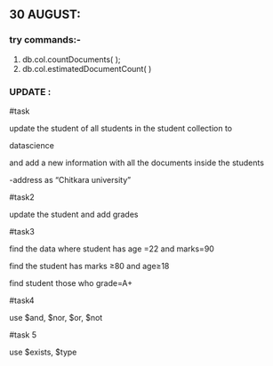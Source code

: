 ## 30 AUGUST:

### try commands:-

1. db.col.countDocuments( );
2. db.col.estimatedDocumentCount( )

### UPDATE :

#task

update the student of all students in the student collection to 

datascience

and add a new information with all the documents inside the students 

-address as “Chitkara university”

#task2

update the student and add grades 

#task3

find the data where student has age =22 and marks=90

find the student has marks ≥80 and age≥18

find student those who grade=A+

#task4

use $and, $nor, $or, $not

#task 5

use $exists, $type